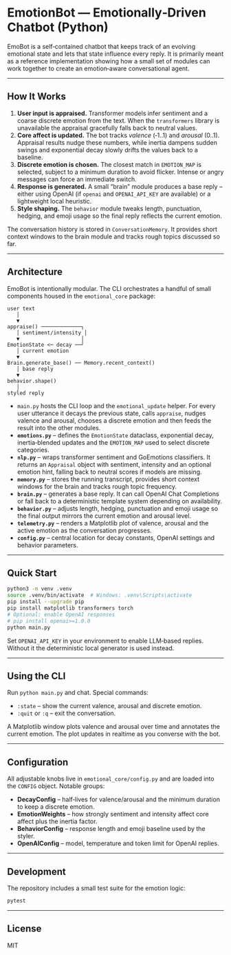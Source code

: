 
# EmotionBot — Emotionally‑Driven Chatbot (Python)

EmoBot is a self‑contained chatbot that keeps track of an evolving emotional
state and lets that state influence every reply.  It is primarily meant as a
reference implementation showing how a small set of modules can work together
to create an emotion‑aware conversational agent.

---

## How It Works

1. **User input is appraised.**  Transformer models infer sentiment and a
   coarse discrete emotion from the text.  When the `transformers` library is
   unavailable the appraisal gracefully falls back to neutral values.
2. **Core affect is updated.**  The bot tracks *valence* (‑1..1) and *arousal*
   (0..1).  Appraisal results nudge these numbers, while inertia dampens sudden
   swings and exponential decay slowly drifts the values back to a baseline.
3. **Discrete emotion is chosen.**  The closest match in `EMOTION_MAP` is
   selected, subject to a minimum duration to avoid flicker.  Intense or angry
   messages can force an immediate switch.
4. **Response is generated.**  A small “brain” module produces a base reply –
   either using OpenAI (if `openai` and `OPENAI_API_KEY` are available) or a
   lightweight local heuristic.
5. **Style shaping.**  The `behavior` module tweaks length, punctuation,
   hedging, and emoji usage so the final reply reflects the current emotion.

The conversation history is stored in `ConversationMemory`.  It provides short
context windows to the brain module and tracks rough topics discussed so far.

---

## Architecture

EmoBot is intentionally modular. The CLI orchestrates a handful of small
components housed in the `emotional_core` package:

```
user text
   │
   ▼
appraise() ─────────────┐
   │ sentiment/intensity │
   ▼                    │
EmotionState <─ decay ──┘
   │ current emotion
   ▼
Brain.generate_base() ── Memory.recent_context()
   │ base reply
   ▼
behavior.shape()
   │
styled reply
```

* `main.py` hosts the CLI loop and the `emotional_update` helper. For every user
  utterance it decays the previous state, calls `appraise`, nudges valence and
  arousal, chooses a discrete emotion and then feeds the result into the other
  modules.
* **`emotions.py`** – defines the `EmotionState` dataclass, exponential decay,
  inertia‑blended updates and the `EMOTION_MAP` used to select discrete
  categories.
* **`nlp.py`** – wraps transformer sentiment and GoEmotions classifiers. It
  returns an `Appraisal` object with sentiment, intensity and an optional emotion
  hint, falling back to neutral scores if models are missing.
* **`memory.py`** – stores the running transcript, provides short context windows
  for the brain and tracks rough topic frequency.
* **`brain.py`** – generates a base reply. It can call OpenAI Chat Completions or
  fall back to a deterministic template system depending on availability.
* **`behavior.py`** – adjusts length, hedging, punctuation and emoji usage so the
  final output mirrors the current emotion and arousal level.
* **`telemetry.py`** – renders a Matplotlib plot of valence, arousal and the
  active emotion as the conversation progresses.
* **`config.py`** – central location for decay constants, OpenAI settings and
  behavior parameters.

---

## Quick Start

```bash
python3 -m venv .venv
source .venv/bin/activate  # Windows: .venv\Scripts\activate
pip install --upgrade pip
pip install matplotlib transformers torch
# Optional: enable OpenAI responses
# pip install openai>=1.0.0
python main.py
```

Set `OPENAI_API_KEY` in your environment to enable LLM‑based replies.  Without
it the deterministic local generator is used instead.

---

## Using the CLI

Run `python main.py` and chat.  Special commands:

* `:state` – show the current valence, arousal and discrete emotion.
* `:quit` or `:q` – exit the conversation.

A Matplotlib window plots valence and arousal over time and annotates the
current emotion.  The plot updates in realtime as you converse with the bot.

---

## Configuration

All adjustable knobs live in `emotional_core/config.py` and are loaded into the
`CONFIG` object.  Notable groups:

* **DecayConfig** – half‑lives for valence/arousal and the minimum duration to
  keep a discrete emotion.
* **EmotionWeights** – how strongly sentiment and intensity affect core affect
  plus the inertia factor.
* **BehaviorConfig** – response length and emoji baseline used by the styler.
* **OpenAIConfig** – model, temperature and token limit for OpenAI replies.

---

## Development

The repository includes a small test suite for the emotion logic:

```bash
pytest
```

---

## License

MIT
